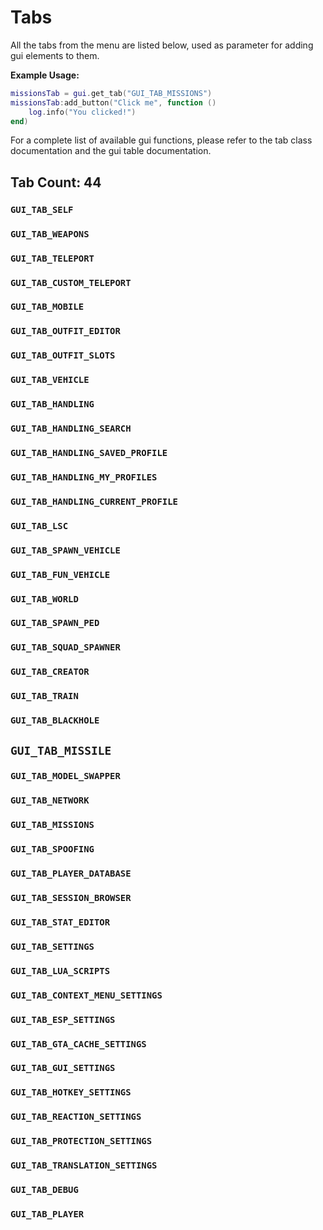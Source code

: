 # Tabs

All the tabs from the menu are listed below, used as parameter for adding gui elements to them.

**Example Usage:**

```lua
missionsTab = gui.get_tab("GUI_TAB_MISSIONS")
missionsTab:add_button("Click me", function ()
    log.info("You clicked!")
end)
```

For a complete list of available gui functions, please refer to the tab class documentation and the gui table documentation.

## Tab Count: 44

### `GUI_TAB_SELF`

### `GUI_TAB_WEAPONS`

### `GUI_TAB_TELEPORT`

### `GUI_TAB_CUSTOM_TELEPORT`

### `GUI_TAB_MOBILE`

### `GUI_TAB_OUTFIT_EDITOR`

### `GUI_TAB_OUTFIT_SLOTS`

### `GUI_TAB_VEHICLE`

### `GUI_TAB_HANDLING`

### `GUI_TAB_HANDLING_SEARCH`

### `GUI_TAB_HANDLING_SAVED_PROFILE`

### `GUI_TAB_HANDLING_MY_PROFILES`

### `GUI_TAB_HANDLING_CURRENT_PROFILE`

### `GUI_TAB_LSC`

### `GUI_TAB_SPAWN_VEHICLE`

### `GUI_TAB_FUN_VEHICLE`

### `GUI_TAB_WORLD`

### `GUI_TAB_SPAWN_PED`

### `GUI_TAB_SQUAD_SPAWNER`

### `GUI_TAB_CREATOR`

### `GUI_TAB_TRAIN`

### `GUI_TAB_BLACKHOLE`

## `GUI_TAB_MISSILE`

### `GUI_TAB_MODEL_SWAPPER`

### `GUI_TAB_NETWORK`

### `GUI_TAB_MISSIONS`

### `GUI_TAB_SPOOFING`

### `GUI_TAB_PLAYER_DATABASE`

### `GUI_TAB_SESSION_BROWSER`

### `GUI_TAB_STAT_EDITOR`

### `GUI_TAB_SETTINGS`

### `GUI_TAB_LUA_SCRIPTS`

### `GUI_TAB_CONTEXT_MENU_SETTINGS`

### `GUI_TAB_ESP_SETTINGS`

### `GUI_TAB_GTA_CACHE_SETTINGS`

### `GUI_TAB_GUI_SETTINGS`

### `GUI_TAB_HOTKEY_SETTINGS`

### `GUI_TAB_REACTION_SETTINGS`

### `GUI_TAB_PROTECTION_SETTINGS`

### `GUI_TAB_TRANSLATION_SETTINGS`

### `GUI_TAB_DEBUG`

### `GUI_TAB_PLAYER`
